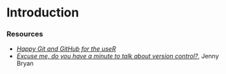 # Introduction

### Resources

- [*Happy Git and GitHub for the useR*](https://happygitwithr.com/)
- [*Excuse me, do you have a minute to talk about version control?*](https://peerj.com/preprints/3159v2/), Jenny Bryan